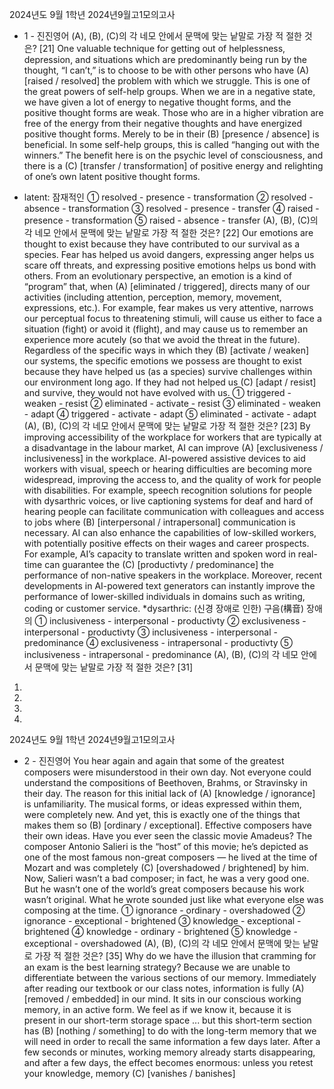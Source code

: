 2024년도 9월 1학년 2024년9월고1모의고사
- 1 -
진진영어
(A), (B), (C)의 각 네모 안에서 문맥에 맞는 낱말로 가장 적
절한 것은? [21]
One valuable technique for getting out of helplessness,
depression, and situations which are predominantly
being run by the thought, “I can’t,” is to choose to be
with other persons who have (A) [raised / resolved]
the problem with which we struggle. This is one of the
great powers of self-help groups. When we are in a
negative state, we have given a lot of energy to
negative thought forms, and the positive thought
forms are weak. Those who are in a higher vibration
are free of the energy from their negative thoughts
and have energized positive thought forms. Merely to
be in their (B) [presence / absence] is beneficial. In
some self-help groups, this is called “hanging out with
the winners.” The benefit here is on the psychic level of
consciousness, and there is a (C) [transfer /
transformation] of positive energy and relighting of
one’s own latent positive thought forms.
* latent: 잠재적인
① resolved - presence - transformation
② resolved - absence - transformation
③ resolved - presence - transfer
④ raised - presence - transformation
⑤ raised - absence - transfer
(A), (B), (C)의 각 네모 안에서 문맥에 맞는 낱말로 가장 적
절한 것은? [22]
Our emotions are thought to exist because they have
contributed to our survival as a species. Fear has
helped us avoid dangers, expressing anger helps us
scare off threats, and expressing positive emotions
helps us bond with others. From an evolutionary
perspective, an emotion is a kind of “program” that,
when (A) [eliminated / triggered], directs many of
our activities (including attention, perception, memory,
movement, expressions, etc.). For example, fear
makes us very attentive, narrows our perceptual focus
to threatening stimuli, will cause us either to face a
situation (fight) or avoid it (flight), and may cause us
to remember an experience more acutely (so that we
avoid the threat in the future). Regardless of the
specific ways in which they (B) [activate / weaken]
our systems, the specific emotions we possess are
thought to exist because they have helped us (as a
species) survive challenges within our environment
long ago. If they had not helped us (C) [adapt /
resist] and survive, they would not have evolved with
us.
① triggered - weaken - resist
② eliminated - activate - resist
③ eliminated - weaken - adapt
④ triggered - activate - adapt
⑤ eliminated - activate - adapt
(A), (B), (C)의 각 네모 안에서 문맥에 맞는 낱말로 가장 적
절한 것은? [23]
By improving accessibility of the workplace for workers
that are typically at a disadvantage in the labour
market, AI can improve (A) [exclusiveness /
inclusiveness] in the workplace. AI-powered assistive
devices to aid workers with visual, speech or hearing
difficulties are becoming more widespread, improving
the access to, and the quality of work for people with
disabilities. For example, speech recognition solutions
for people with dysarthric voices, or live captioning
systems for deaf and hard of hearing people can
facilitate communication with colleagues and access to
jobs where (B) [interpersonal / intrapersonal]
communication is necessary. AI can also enhance the
capabilities of low-skilled workers, with potentially
positive effects on their wages and career prospects.
For example, AI’s capacity to translate written and
spoken word in real-time can guarantee the (C)
[productivty / predominance] the performance of
non-native speakers in the workplace. Moreover,
recent developments in AI-powered text generators
can instantly improve the performance of lower-skilled
individuals in domains such as writing, coding or
customer service.
*dysarthric: (신경 장애로 인한) 구음(構音) 장애의
① inclusiveness - interpersonal - productivty
② exclusiveness - interpersonal - productivty
③ inclusiveness - interpersonal - predominance
④ exclusiveness - intrapersonal - productivty
⑤ inclusiveness - intrapersonal - predominance
(A), (B), (C)의 각 네모 안에서 문맥에 맞는 낱말로 가장 적
절한 것은? [31]
1.
2.
3.
4.

2024년도 9월 1학년 2024년9월고1모의고사
- 2 -
진진영어
You hear again and again that some of the greatest
composers were misunderstood in their own day. Not
everyone could understand the compositions of
Beethoven, Brahms, or Stravinsky in their day. The
reason for this initial lack of (A) [knowledge /
ignorance] is unfamiliarity. The musical forms, or
ideas expressed within them, were completely new.
And yet, this is exactly one of the things that makes
them so (B) [ordinary / exceptional]. Effective
composers have their own ideas. Have you ever seen
the classic movie Amadeus? The composer Antonio
Salieri is the “host” of this movie; he’s depicted as one
of the most famous non-great composers ― he lived at
the time of Mozart and was completely (C)
[overshadowed / brightened] by him. Now, Salieri
wasn’t a bad composer; in fact, he was a very good
one. But he wasn’t one of the world’s great composers
because his work wasn’t original. What he wrote
sounded just like what everyone else was composing
at the time.
① ignorance - ordinary - overshadowed
② ignorance - exceptional - brightened
③ knowledge - exceptional - brightened
④ knowledge - ordinary - brightened
⑤ knowledge - exceptional - overshadowed
(A), (B), (C)의 각 네모 안에서 문맥에 맞는 낱말로 가장 적
절한 것은? [35]
Why do we have the illusion that cramming for an
exam is the best learning strategy? Because we are
unable to differentiate between the various sections of
our memory. Immediately after reading our textbook
or our class notes, information is fully (A) [removed
/ embedded] in our mind. It sits in our conscious
working memory, in an active form. We feel as if we
know it, because it is present in our short-term storage
space ... but this short-term section has (B) [nothing
/ something] to do with the long-term memory that
we will need in order to recall the same information a
few days later. After a few seconds or minutes,
working memory already starts disappearing, and after
a few days, the effect becomes enormous: unless you
retest your knowledge, memory (C) [vanishes /
banishes]